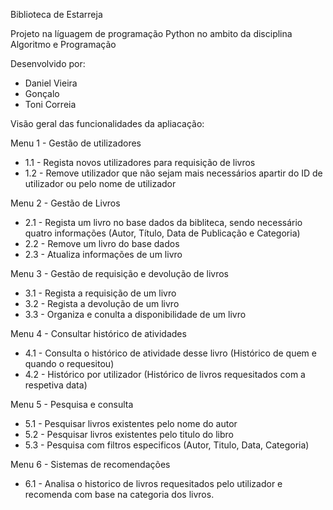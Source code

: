 Biblioteca de Estarreja

Projeto na líguagem de programação Python no ambito da disciplina Algoritmo e Programação

Desenvolvido por:
- Daniel Vieira
- Gonçalo 
- Toni Correia

Visão geral das funcionalidades da apliacação:

Menu 1 - Gestão de utilizadores
-  1.1 - Regista novos utilizadores para requisição de livros
-  1.2 - Remove utilizador que não sejam mais necessários apartir do ID de utilizador ou pelo nome de utilizador

Menu 2 - Gestão de Livros
-  2.1 - Regista um livro no base dados da bibliteca, sendo necessário quatro informações (Autor, Título, Data de Publicação e Categoria)
-  2.2 - Remove um livro do base dados
-  2.3 - Atualiza informações de um livro

Menu 3 - Gestão de requisição e devolução de livros
-  3.1 - Regista a requisição de um livro
-  3.2 - Regista a devolução de um livro
-  3.3 - Organiza e conulta a disponibilidade de um livro

Menu 4 - Consultar histórico de atividades
- 4.1 - Consulta o histórico de atividade desse livro (Histórico de quem e quando o requesitou)
- 4.2 - Histórico por utilizador (Histórico de livros requesitados com a respetiva data)

Menu 5 - Pesquisa e consulta
- 5.1 - Pesquisar livros existentes pelo nome do autor
- 5.2 - Pesquisar livros existentes pelo titulo do libro
- 5.3 - Pesquisa com filtros especificos (Autor, Titulo, Data, Categoria)

Menu 6 - Sistemas de recomendações
- 6.1 - Analisa o historico de livros requesitados pelo utilizador e recomenda com base na categoria dos livros.
